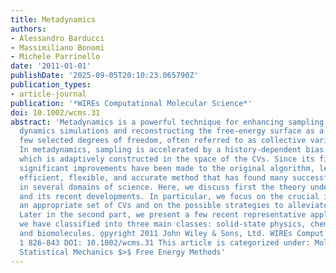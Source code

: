 ```yaml
---
title: Metadynamics
authors:
- Alessandro Barducci
- Massimiliano Bonomi
- Michele Parrinello
date: '2011-01-01'
publishDate: '2025-09-05T20:10:23.065790Z'
publication_types:
- article-journal
publication: '*WIREs Computational Molecular Science*'
doi: 10.1002/wcms.31
abstract: 'Metadynamics is a powerful technique for enhancing sampling in molecular
  dynamics simulations and reconstructing the free-energy surface as a function of
  few selected degrees of freedom, often referred to as collective variables (CVs).
  In metadynamics, sampling is accelerated by a history-dependent bias potential,
  which is adaptively constructed in the space of the CVs. Since its first appearance,
  significant improvements have been made to the original algorithm, leading to an
  efficient, flexible, and accurate method that has found many successful applications
  in several domains of science. Here, we discuss first the theory underlying metadynamics
  and its recent developments. In particular, we focus on the crucial issue of choosing
  an appropriate set of CVs and on the possible strategies to alleviate this difficulty.
  Later in the second part, we present a few recent representative applications, which
  we have classified into three main classes: solid-state physics, chemical reactions,
  and biomolecules. o̧pyright 2011 John Wiley & Sons, Ltd. WIREs Comput Mol Sci 2011
  1 826-843 DOI: 10.1002/wcms.31 This article is categorized under: Molecular and
  Statistical Mechanics $>$ Free Energy Methods'
---
```

